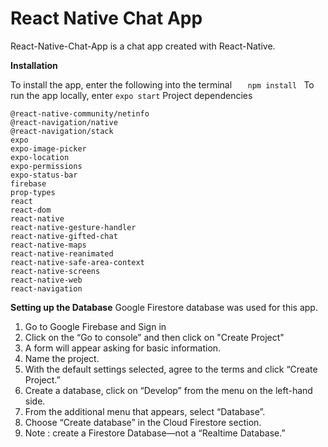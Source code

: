 # React Native Chat App

React-Native-Chat-App is a chat app created with React-Native.

**Installation**

To install the app, enter the following into the terminal
```    npm install  ```
To run the app locally, enter
```expo start``` 
Project dependencies
```@react-native-community/masked-view
@react-native-community/netinfo
@react-navigation/native
@react-navigation/stack
expo
expo-image-picker
expo-location
expo-permissions
expo-status-bar
firebase
prop-types
react
react-dom
react-native
react-native-gesture-handler
react-native-gifted-chat
react-native-maps
react-native-reanimated
react-native-safe-area-context
react-native-screens
react-native-web
react-navigation
```
**Setting up the Database**
Google Firestore database was used for this app.

1. Go to Google Firebase and Sign in
2. Click on the “Go to console” and then click on "Create Project"
3. A form will appear asking for basic information.
4. Name the project.
5. With the default settings selected, agree to the terms and click “Create Project.”
6. Create a database, click on “Develop” from the menu on the left-hand side.
7. From the additional menu that appears, select “Database”.
8. Choose “Create database” in the Cloud Firestore section.
9. Note : create a Firestore Database—not a “Realtime Database.”
